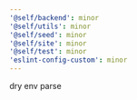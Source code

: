 ```yaml
---
'@self/backend': minor
'@self/utils': minor
'@self/seed': minor
'@self/site': minor
'@self/test': minor
'eslint-config-custom': minor
---
```


dry env parse
